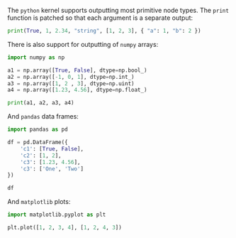 The `python` kernel supports outputting most primitive node types. The `print` function is patched so that each argument is a separate output:

```python exec
print(True, 1, 2.34, "string", [1, 2, 3], { "a": 1, "b": 2 })
```

There is also support for outputting of `numpy` arrays:

```python exec
import numpy as np

a1 = np.array([True, False], dtype=np.bool_)
a2 = np.array([-1, 0, 1], dtype=np.int_)
a3 = np.array([1, 2 , 3], dtype=np.uint)
a4 = np.array([1.23, 4.56], dtype=np.float_)

print(a1, a2, a3, a4)
```

And `pandas` data frames:

```python exec
import pandas as pd

df = pd.DataFrame({
    'c1': [True, False],
    'c2': [1, 2],
    'c3': [1.23, 4.56],
    'c3': ['One', 'Two']
})

df
```

And `matplotlib` plots:

```python exec
import matplotlib.pyplot as plt

plt.plot([1, 2, 3, 4], [1, 2, 4, 3])
```
